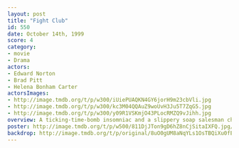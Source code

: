 ```yaml
---
layout: post
title: "Fight Club"
id: 550
date: October 14th, 1999
score: 4
category:
- movie
- Drama
actors:
- Edward Norton
- Brad Pitt
- Helena Bonham Carter
actorsImages:
- http://image.tmdb.org/t/p/w300/iUiePUAQKN4GY6jorH9m23cbVli.jpg
- http://image.tmdb.org/t/p/w300/kc3M04QQAuZ9woUvH3Ju5T7ZqG5.jpg
- http://image.tmdb.org/t/p/w300/y09R1VSKmjO43PLocRMZQ9vJihh.jpg
overview: A ticking-time-bomb insomniac and a slippery soap salesman channel primal male aggression into a shocking new form of therapy. Their concept catches on, with underground "fight clubs" forming in every town, until an eccentric gets in the way and ignites an out-of-control spiral toward oblivion.
poster: http://image.tmdb.org/t/p/w500/811DjJTon9gD6hZ8nCjSitaIXFQ.jpg/
backdrop: http://image.tmdb.org/t/p/original/8uO0gUM8aNqYLs1OsTBQiXu0fEv.jpg
---
```

